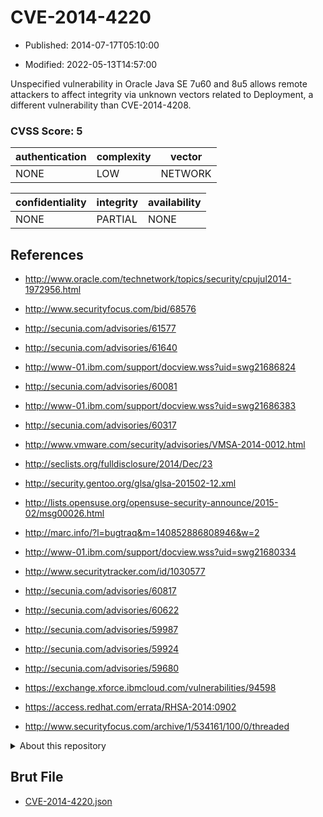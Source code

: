 # CVE-2014-4220

- Published: 2014-07-17T05:10:00

- Modified: 2022-05-13T14:57:00

Unspecified vulnerability in Oracle Java SE 7u60 and 8u5 allows remote attackers to affect integrity via unknown vectors related to Deployment, a different vulnerability than CVE-2014-4208.

### CVSS Score: **5**

| authentication | complexity | vector |
| --- | --- | --- |
| NONE | LOW | NETWORK |

| confidentiality | integrity | availability |
| --- | --- | --- |
| NONE | PARTIAL | NONE |

## References

* http://www.oracle.com/technetwork/topics/security/cpujul2014-1972956.html

* http://www.securityfocus.com/bid/68576

* http://secunia.com/advisories/61577

* http://secunia.com/advisories/61640

* http://www-01.ibm.com/support/docview.wss?uid=swg21686824

* http://secunia.com/advisories/60081

* http://www-01.ibm.com/support/docview.wss?uid=swg21686383

* http://secunia.com/advisories/60317

* http://www.vmware.com/security/advisories/VMSA-2014-0012.html

* http://seclists.org/fulldisclosure/2014/Dec/23

* http://security.gentoo.org/glsa/glsa-201502-12.xml

* http://lists.opensuse.org/opensuse-security-announce/2015-02/msg00026.html

* http://marc.info/?l=bugtraq&m=140852886808946&w=2

* http://www-01.ibm.com/support/docview.wss?uid=swg21680334

* http://www.securitytracker.com/id/1030577

* http://secunia.com/advisories/60817

* http://secunia.com/advisories/60622

* http://secunia.com/advisories/59987

* http://secunia.com/advisories/59924

* http://secunia.com/advisories/59680

* https://exchange.xforce.ibmcloud.com/vulnerabilities/94598

* https://access.redhat.com/errata/RHSA-2014:0902

* http://www.securityfocus.com/archive/1/534161/100/0/threaded

<details>
<summary>About this repository</summary> 

  This repository is part of the project [Live Hack CVE](https://github.com/Live-Hack-CVE). Main website can be found [www.live-hack.org](https://www.live-hack.org) 
  
  Made by [Sn0wAlice](https://github.com/Sn0wAlice) for the people that care about security and need to have a feed of the latest CVEs. Hope you enjoy it, don't forget to star the repo and follow me on [Twitter](https://twitter.com/Sn0wAlice) and [Github](https://github.com/Sn0wAlice). And that is my [personnal website](https://www.alice-snow.me/)

  - [Home Page](https://github.com/Live-Hack-CVE)
  - [Framework](https://github.com/Live-Hack-CVE/cve-framework)
  - [CVE database](https://github.com/Live-Hack-CVE/full_database)
  - [Changelog](https://github.com/Live-Hack-CVE/Changelog)
</details>

## Brut File

* [CVE-2014-4220.json](https://raw.githubusercontent.com/Live-Hack-CVE/full_database/main/cves/2014/CVE-2014-4220.json)

